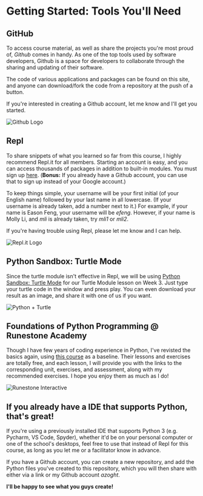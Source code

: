 ﻿
# Getting Started: Tools You'll Need

## GitHub
To access course material, as well as share the projects you're most proud of, *Github* comes in handy. As one of the top tools used by software developers, Github is a space for developers to collaborate through the sharing and updating of their software. 

The code of various applications and packages can be found on this site, and anyone can download/fork the code from a repository at the push of a button. 

If you're interested in creating a Github account, let me know and I'll get you started.

![Github Logo](https://image.flaticon.com/icons/png/512/25/25231.png)

## Repl
To share snippets of what you learned so far from this course, I highly recommend Repl.it for all members. Starting an account is easy, and you can access thousands of packages in addition to built-in modules. You must sign up [here](https://replit.com/signup). (**Bonus:** If you already have a Github account, you can use that to sign up instead of your Google account.) 

To keep things simple, your username will be your first initial (of your English name) followed by your last name in all lowercase. (If your username is already taken, add a number next to it.) For example, if your name is Eason Feng, your username will be *efeng*. However, if your name is Molly Li, and *mli* is already taken, try *mli1* or *mli2*.

If you're having trouble using Repl, please let me know and I can help.

![Repl.it Logo](https://upload.wikimedia.org/wikipedia/commons/thumb/b/b2/Repl.it_logo.svg/768px-Repl.it_logo.svg.png)

## Python Sandbox: Turtle Mode
Since the turtle module isn't effective in Repl, we will be using [Python Sandbox: Turtle Mode](http://www.pythonsandbox.com/turtle)  for our Turtle Module lesson on Week 3. Just type your turtle code in the window and press play. You can even download your result as an image, and share it with one of us if you want.

![Python + Turtle](https://www.ayclogic.com/wp-content/uploads/2020/12/pythonTurtle.jpeg)

## Foundations of Python Programming @ Runestone Academy
Though I have few years of coding experience in Python, I've revisted the basics again, using [this course](https://runestone.academy/runestone/books/published/fopp/index.html) as a baseline. Their lessons and exercises are totally free, and each lesson, I will provide you with the links to the corresponding unit, exercises, and assessment, along with my recommended exercises. I hope you enjoy them as much as I do!

![Runestone Interactive](https://runestone.academy/runestone/books/published/overview/_images/logo_small.png)

## If you already have a IDE that supports Python, that's great!
If you're using a previously installed IDE that supports Python 3 (e.g. Pycharm, VS Code, Spyder), whether it'd be on your personal computer or one of the school's desktops, feel free to use that instead of Repl for this course, as long as you let me or a facilitator know in advance. 

If you have a Github account, you can create a new repository, and add the Python files you've created to this repository, which you will then share with either via a link or my Github account *azoght*. 

**I'll be happy to see what you guys create!**
